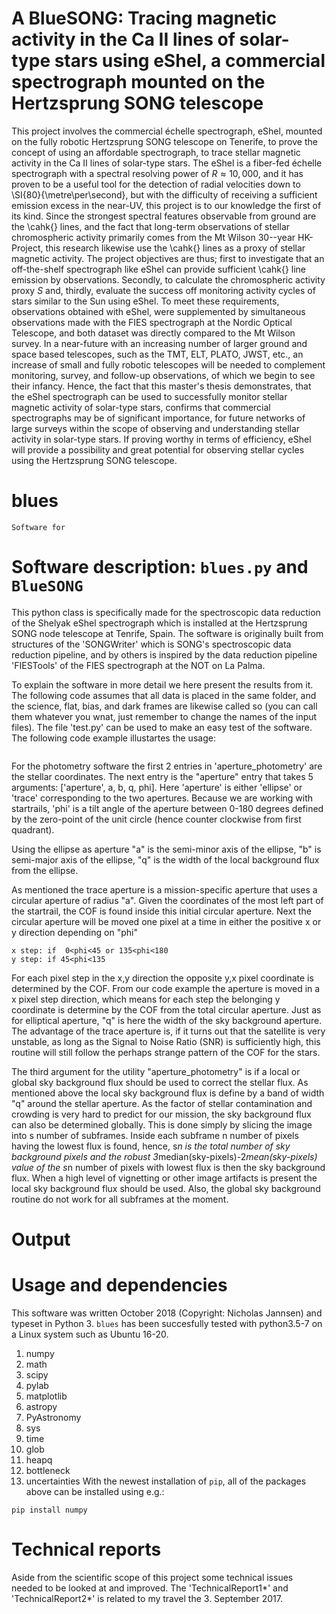 # A BlueSONG: Tracing magnetic activity in the Ca II lines of solar-type stars using eShel, a commercial spectrograph mounted on the Hertzsprung SONG telescope
This project involves the commercial échelle spectrograph, eShel, mounted on the fully robotic Hertzsprung SONG telescope on Tenerife, to prove the concept of using an affordable spectrograph, to trace stellar magnetic activity in the Ca II lines of solar-type stars. The eShel is a fiber-fed échelle spectrograph with a spectral resolving power of $R \approx 10,000$, and it has proven to be a useful tool for the detection of radial velocities down to \SI{80}{\metre\per\second}, but with the difficulty of receiving a sufficient emission excess in the near-UV, this project is to our knowledge the first of its kind. Since the strongest spectral features observable from ground are the \cahk{} lines, and the fact that long-term observations of stellar chromospheric activity primarily comes from the Mt Wilson 30--year HK-Project, this research likewise use the \cahk{} lines as a proxy of stellar magnetic activity. The project objectives are thus; first to investigate that an off-the-shelf spectrograph like eShel can provide sufficient \cahk{} line emission by observations. Secondly, to calculate the chromospheric activity proxy $S$ and, thirdly, evaluate the success off monitoring activity cycles of stars similar to the Sun using eShel. To meet these requirements, observations obtained with eShel, were supplemented by simultaneous observations made with the FIES spectrograph at the Nordic Optical Telescope, and both dataset was directly compared to the Mt Wilson survey. In a near-future with an increasing number of larger ground and space based telescopes, such as the TMT, ELT, PLATO, JWST, etc., an increase of small and fully robotic telescopes will be needed to complement monitoring, survey, and follow-up observations, of which we begin to see their infancy. Hence, the fact that this master's thesis demonstrates, that the eShel spectrograph can be used to successfully monitor stellar magnetic activity of solar-type stars, confirms that commercial spectrographs may be of significant importance, for future networks of large surveys within the scope of observing and understanding stellar activity in solar-type stars. If proving worthy in terms of efficiency, eShel will provide a possibility and great potential for observing stellar cycles using the Hertzsprung SONG telescope. 

# blues
`Software for` 

# Software description: `blues.py` and `BlueSONG`
This python class is specifically made for the spectroscopic data reduction of the Shelyak eShel spectrograph
which is installed at the Hertzsprung SONG node telescope at Tenrife, Spain. The software is originally built
from structures of the 'SONGWriter' which is SONG's spectroscopic data reduction pipeline, and by others is 
inspired by the data reduction pipeline 'FIESTools' of the FIES spectrograph at the NOT on La Palma.

To explain the software in more detail we here present the results from it. The following code assumes that all data is placed in the same folder, and the science, flat, bias, and dark frames are likewise called so (you can call them whatever you wnat, just remember to change the names of the input files). The file 'test.py' can be used to make an easy test of the software. The following code example illustartes the usage:

```

```

For the photometry software the first 2 entries in 'aperture_photometry' are the stellar coordinates. The next entry is the     "aperture" entry that takes 5 arguments: ['aperture', a, b, q, phi]. Here 'aperture' is either 'ellipse' or 'trace' corresponding to the two apertures. Because we are working with startrails, 'phi' is a tilt angle of the aperture between 0-180 degrees defined by the zero-point of the unit circle (hence counter clockwise from first quadrant). 

Using the ellipse as aperture "a" is the semi-minor axis of the ellipse, "b" is semi-major axis of the ellipse, "q" is the width of the local background flux from the ellipse. 

As mentioned the trace aperture is a mission-specific aperture that uses a circular aperture of radius "a". Given the coordinates of the most left part of the startrail, the COF is found inside this initial circular aperture. Next the circular aperture will be moved one pixel at a time in either the positive x or y direction depending on "phi"

```
x step: if  0<phi<45 or 135<phi<180  
y step: if 45<phi<135
```

For each pixel step in the x,y direction the opposite y,x pixel coordinate is determined by the COF. From our code example the aperture is moved in a x pixel step direction, which means for each step the belonging y coordinate is determine by the COF from the total circular aperture. Just as for elliptical aperture, "q" is here the width of the sky background aperture. The advantage of the trace aperture is, if it turns out that the satellite is very unstable, as long as the Signal to Noise Ratio (SNR) is sufficiently high, this routine will still follow the perhaps strange pattern of the COF for the stars.

The third argument for the utility "aperture_photometry" is if a local or global sky background flux should be used to correct the stellar flux. As mentioned above the local sky background flux is define by a band of width "q" around the stellar aperture. As the factor of stellar contamination and crowding is very hard to predict for our mission, the sky background flux can also be determined globally. This is done simply by slicing the image into s number of subframes. Inside each subframe n number of pixels having the lowest flux is found, hence, s*n is the total number of sky background pixels and the robust 3*median(sky-pixels)-2*mean(sky-pixels) value of the s*n number of pixels with lowest flux is then the sky background flux. When a high level of vignetting or other image artifacts is present the local sky background flux should be used. Also, the global sky background routine do not work for all subframes at the moment. 


# Output



# Usage and dependencies
This software was written October 2018 (Copyright: Nicholas Jannsen) and typeset in Python 3. `blues` has been succesfully tested with python3.5-7 on a Linux system such as Ubuntu 16-20.
   1. numpy
   1. math
   1. scipy
   1. pylab
   1. matplotlib
   1. astropy
   1. PyAstronomy
   1. sys
   1. time
   1. glob
   1. heapq
   1. bottleneck
   1. uncertainties
With the newest installation of `pip`, all of the packages above can be installed using e.g.:

```pip install numpy```

# Technical reports
Aside from the scientific scope of this project some technical issues needed to be looked at and improved. The 'TechnicalReport1*' and 'TechnicalReport2*' is related to my travel the 3. September 2017. 

